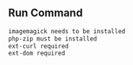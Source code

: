 ## Run Command

```zsh
imagemagick needs to be installed
php-zip must be installed
ext-curl required
ext-dom required
```